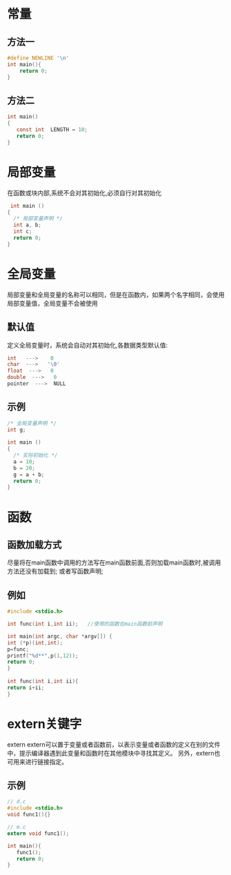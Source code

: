# 常量
## 方法一
```c
#define NEWLINE '\n'
int main(){
    return 0;
}
```
## 方法二
```c
int main()
{
   const int  LENGTH = 10;
   return 0;
}
```
# 局部变量
在函数或块内部,系统不会对其初始化,必须自行对其初始化
```c
 int main ()
{
  /* 局部变量声明 */
  int a, b;
  int c; 
  return 0;
}
```
# 全局变量
局部变量和全局变量的名称可以相同，但是在函数内，如果两个名字相同，会使用局部变量值，全局变量不会被使用
## 默认值
定义全局变量时，系统会自动对其初始化,各数据类型默认值:
```c
int   --->    0
char  --->   '\0'
float  --->   0
double  --->   0
pointer  --->  NULL
```
## 示例
```c
/* 全局变量声明 */
int g;
 
int main ()
{ 
  /* 实际初始化 */
  a = 10;
  b = 20;
  g = a + b; 
  return 0;
}
```
# 函数
## 函数加载方式
尽量将在main函数中调用的方法写在main函数前面,否则加载main函数时,被调用方法还没有加载到;
或者写函数声明;
## 例如
```c
#include <stdio.h>

int func(int i,int ii);   //使用的函数在main函数前声明

int main(int argc, char *argv[]) {
int (*p)(int,int);
p=func;
printf("%d**",p(1,12));
return 0;
}
 
int func(int i,int ii){
return i+ii;
}
```
# extern关键字
extern
extern可以置于变量或者函数前，以表示变量或者函数的定义在别的文件中，提示编译器遇到此变量和函数时在其他模块中寻找其定义。
另外，extern也可用来进行链接指定。
## 示例
```c
// d.c
#include <stdio.h>
void func1(){}

// m.c
extern void func1();

int main(){
   func1();
   return 0;    
}
```